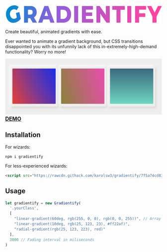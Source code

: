 <img src="logo.png" height="60">

Create beautiful, animated gradients with ease.

Ever wanted to animate a gradient background, but CSS transitions disappointed you with its unfunnily lack of this in-extremely-high-demand functionality? Worry no more!

<img src="demo.png" height="180">
<b style="font-size: 17px">
<a href="https://codepen.io/karolsw3/pen/povPevb">DEMO</a>
</b>

## Installation

For wizards:
```
npm i gradientify
```


For less-experienced wizards:
```html
<script src="https://rawcdn.githack.com/karolsw3/gradientify/7f5a74cd8380a843477b7abfa9baca2fd127013a/dist/gradientify.min.js"></script>
```

## Usage

```javascript
let gradientify = new Gradientify(
  '.yourClass',
  [
    "linear-gradient(60deg, rgb(255, 0, 0), rgb(0, 0, 255))", // Array of CSS gradients
    "linear-gradient(10deg, rgb(25, 123, 23), #ff22af)",
    "radial-gradient(rgb(25, 123, 223), red)"
  ],
  3000 // Fading interval in miliseconds
)
```


